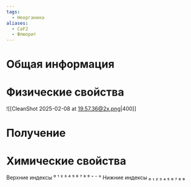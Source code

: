 ```yaml
---
tags:
  - Неорганика
aliases:
  - CaF2
  - Флюорит
---
```

# Общая информация
# Физические свойства
![[CleanShot 2025-02-08 at 19.57.36@2x.png|400]]
# Получение
# Химические свойства

Верхние индексы ⁰ ¹ ² ³ ⁴ ⁵ ⁶ ⁷ ⁸ ⁹ ⁺ ⁻ °
Нижние индексы ₀ ₁ ₂ ₃ ₄ ₅ ₆ ₇ ₈ ₉ 
